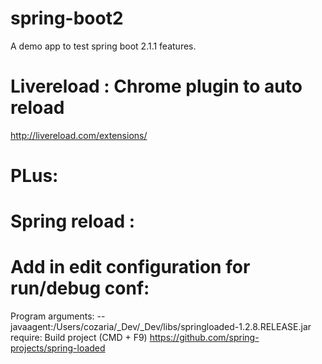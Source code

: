 # spring-boot2
A demo app to test spring boot 2.1.1 features.


# Livereload : Chrome plugin to auto reload
http://livereload.com/extensions/
# PLus:

# Spring reload :
# Add in edit configuration for run/debug conf: 
Program arguments: 
--javaagent:/Users/cozaria/_Dev/_Dev/libs/springloaded-1.2.8.RELEASE.jar
 require:  Build project (CMD + F9)
https://github.com/spring-projects/spring-loaded
